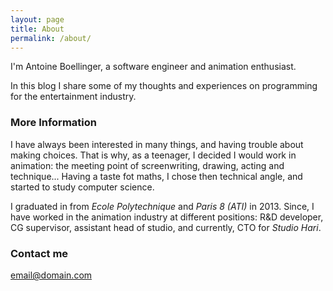 ```yaml
---
layout: page
title: About
permalink: /about/
---
```


I'm Antoine Boellinger, a software engineer and animation enthusiast.

In this blog I share some of my thoughts and experiences on programming for the entertainment industry.


### More Information

I have always been interested in many things, and having trouble about making choices.
That is why, as a teenager, I decided I would work in animation: the meeting point of screenwriting, drawing, acting and technique...
Having a taste fot maths, I chose then technical angle, and started to study computer science.

I graduated in from *Ecole Polytechnique* and *Paris 8 (ATI)* in 2013.
Since, I have worked in the animation industry at different positions:
R&D developer, CG supervisor, assistant head of studio, and currently, CTO for *Studio Hari*.

### Contact me

[email@domain.com](mailto:email@domain.com)